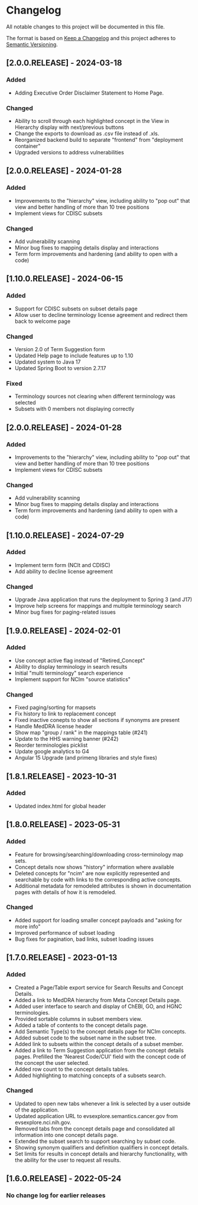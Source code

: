 # Changelog
All notable changes to this project will be documented in this file.

The format is based on [Keep a Changelog](http://keepachangelog.com/en/1.0.0/)
and this project adheres to [Semantic Versioning](http://semver.org/spec/v2.0.0.html).

## [2.0.0.RELEASE] - 2024-03-18
### Added
- Adding Executive Order Disclaimer Statement to Home Page.
### Changed
- Ability to scroll through each highlighted concept in the View in Hierarchy display with next/previous buttons
- Change the exports to download as .csv file instead of .xls.
- Reorganized backend build to separate "frontend" from "deployment container"
- Upgraded versions to address vulnerabilities

## [2.0.0.RELEASE] - 2024-01-28
### Added
- Improvements to the "hierarchy" view, including ability to "pop out" that view and better handling of more than 10 tree positions
- Implement views for CDISC subsets
### Changed
- Add vulnerability scanning
- Minor bug fixes to mapping details display and interactions
- Term form improvements and hardening (and ability to open with a code)

## [1.10.0.RELEASE] - 2024-06-15
### Added
- Support for CDISC subsets on subset details page
- Allow user to decline terminology license agreement and redirect them back to welcome page
### Changed
- Version 2.0 of Term Suggestion form
- Updated Help page to include features up to 1.10
- Updated system to Java 17
- Updated Spring Boot to version 2.7.17
### Fixed
- Terminology sources not clearing when different terminology was selected
- Subsets with 0 members not displaying correctly

## [2.0.0.RELEASE] - 2024-01-28
### Added
- Improvements to the "hierarchy" view, including ability to "pop out" that view and better handling of more than 10 tree positions
- Implement views for CDISC subsets

### Changed
- Add vulnerability scanning
- Minor bug fixes to mapping details display and interactions
- Term form improvements and hardening (and ability to open with a code)

## [1.10.0.RELEASE] - 2024-07-29
### Added
- Implement term form (NCIt and CDISC)
- Add ability to decline license agreement

### Changed
- Upgrade Java application that runs the deployment to Spring 3 (and J17)
- Improve help screens for mappings and multiple terminology search
- Minor bug fixes for paging-related issues

## [1.9.0.RELEASE] - 2024-02-01
### Added
- Use concept active flag instead of "Retired_Concept"
- Ability to display terminology in search results
- Initial "multi terminology" search experience
- Implement support for NCIm "source statistics"
### Changed
- Fixed paging/sorting for mapsets
- Fix history to link to replacement concept
- Fixed inactive conepts to show all sections if synonyms are present
- Handle MedDRA license header
- Show map "group / rank" in the mappings table (#241)
- Update to the HHS warning banner (#242)
- Reorder terminologies picklist
- Update google analytics to G4
- Angular 15 Upgrade (and primeng libraries and style fixes)

## [1.8.1.RELEASE] - 2023-10-31
### Added
- Updated index.html for global header

## [1.8.0.RELEASE] - 2023-05-31
### Added
- Feature for browsing/searching/downloading cross-terminology map sets.
- Concept details now shows "history" information  where available
- Deleted concepts for "ncim" are now explicitly represented and searchable by code with links to the corresponding active concepts.
- Additional metadata for remodeled attributes is shown in documentation pages with details of how it is remodeled.
### Changed
- Added support for loading smaller concept payloads and "asking for more info"
- Improved performance of subset loading
- Bug fixes for pagination, bad links, subset loading issues

## [1.7.0.RELEASE] - 2023-01-13
### Added
- Created a Page/Table export service for Search Results and Concept Details.
- Added a link to MedDRA hierarchy from Meta Concept Details page.
- Added user interface to search and display of ChEBI, GO, and HGNC terminologies.
- Provided sortable columns in subset members view.
- Added a table of contents to the concept details page.
- Add Semantic Type(s) to the concept details page for NCIm concepts.
- Added subset code to the subset name in the subset tree.
- Added link to subsets within the concept details of a subset member.
- Added a link to Term Suggestion application from the concept details pages. Prefilled the 'Nearest Code/CUI' field with the concept code of the concept the user selected.
- Added row count to the concept details tables.
- Added highlighting to matching concepts of a subsets search.
### Changed
- Updated to open new tabs whenever a link is selected by a user outside of the application. 
- Updated application URL to evsexplore.semantics.cancer.gov from evsexplore.nci.nih.gov.
- Removed tabs from the concept details page and consolidated all information into one concept details page.
- Extended the subset search to support searching by subset code.
- Showing synonym qualifiers and definition qualifiers in concept details.
- Set limits for results in concept details and hierarchy functionality, with the ability for the user to request all results. 

## [1.6.0.RELEASE] - 2022-05-24
### No change log for earlier releases
